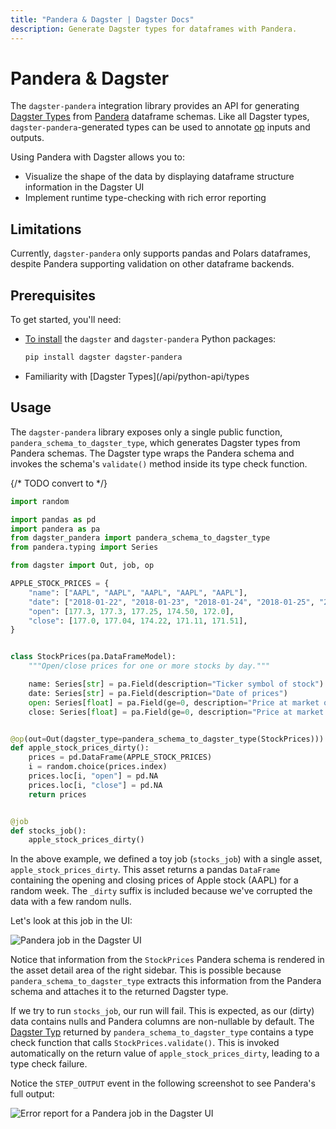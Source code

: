 ```yaml
---
title: "Pandera & Dagster | Dagster Docs"
description: Generate Dagster types for dataframes with Pandera.
---
```


# Pandera & Dagster

The `dagster-pandera` integration library provides an API for generating [Dagster Types](/api/python-api/types) from [Pandera](https://github.com/pandera-dev/pandera) dataframe schemas. Like all Dagster types, `dagster-pandera`-generated types can be used to annotate [op](/guides/build/ops) inputs and outputs.

Using Pandera with Dagster allows you to:

- Visualize the shape of the data by displaying dataframe structure information in the Dagster UI
- Implement runtime type-checking with rich error reporting

## Limitations

Currently, `dagster-pandera` only supports pandas and Polars dataframes, despite Pandera supporting validation on other dataframe backends.

## Prerequisites

To get started, you'll need:

- [To install](/getting-started/installation) the `dagster` and `dagster-pandera` Python packages:

  ```bash
  pip install dagster dagster-pandera
  ```

- Familiarity with [Dagster Types](/api/python-api/types

## Usage

The `dagster-pandera` library exposes only a single public function, `pandera_schema_to_dagster_type`, which generates Dagster types from Pandera schemas. The Dagster type wraps the Pandera schema and invokes the schema's `validate()` method inside its type check function.

{/* TODO convert to <CodeExample> */}
```python file=/integrations/pandera/example.py
import random

import pandas as pd
import pandera as pa
from dagster_pandera import pandera_schema_to_dagster_type
from pandera.typing import Series

from dagster import Out, job, op

APPLE_STOCK_PRICES = {
    "name": ["AAPL", "AAPL", "AAPL", "AAPL", "AAPL"],
    "date": ["2018-01-22", "2018-01-23", "2018-01-24", "2018-01-25", "2018-01-26"],
    "open": [177.3, 177.3, 177.25, 174.50, 172.0],
    "close": [177.0, 177.04, 174.22, 171.11, 171.51],
}


class StockPrices(pa.DataFrameModel):
    """Open/close prices for one or more stocks by day."""

    name: Series[str] = pa.Field(description="Ticker symbol of stock")
    date: Series[str] = pa.Field(description="Date of prices")
    open: Series[float] = pa.Field(ge=0, description="Price at market open")
    close: Series[float] = pa.Field(ge=0, description="Price at market close")


@op(out=Out(dagster_type=pandera_schema_to_dagster_type(StockPrices)))
def apple_stock_prices_dirty():
    prices = pd.DataFrame(APPLE_STOCK_PRICES)
    i = random.choice(prices.index)
    prices.loc[i, "open"] = pd.NA
    prices.loc[i, "close"] = pd.NA
    return prices


@job
def stocks_job():
    apple_stock_prices_dirty()
```

In the above example, we defined a toy job (`stocks_job`) with a single asset, `apple_stock_prices_dirty`. This asset returns a pandas `DataFrame` containing the opening and closing prices of Apple stock (AAPL) for a random week. The `_dirty` suffix is included because we've corrupted the data with a few random nulls.

Let's look at this job in the UI:

![Pandera job in the Dagster UI](/images/integrations/pandera/schema.png)

Notice that information from the `StockPrices` Pandera schema is rendered in the asset detail area of the right sidebar. This is possible because `pandera_schema_to_dagster_type` extracts this information from the Pandera schema and attaches it to the returned Dagster type.

If we try to run `stocks_job`, our run will fail. This is expected, as our (dirty) data contains nulls and Pandera columns are non-nullable by default. The [Dagster Typ](/api/python-api/types) returned by `pandera_schema_to_dagster_type` contains a type check function that calls `StockPrices.validate()`. This is invoked automatically on the return value of `apple_stock_prices_dirty`, leading to a type check failure.

Notice the `STEP_OUTPUT` event in the following screenshot to see Pandera's full output:

![Error report for a Pandera job in the Dagster UI](/images/integrations/pandera/error-report.png)
